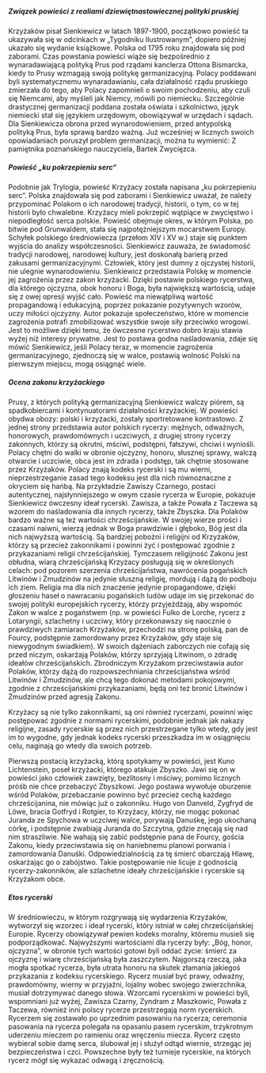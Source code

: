 ##### Związek powieści z realiami dziewiętnastowiecznej polityki pruskiej
Krzyżaków pisał Sienkiewicz w latach 1897-1900, początkowo powieść ta ukazywała się w odcinkach w „Tygodniku Ilustrowanym”, dopiero później ukazało się wydanie książkowe. Polska od 1795 roku znajdowała się pod zaborami. Czas powstania powieści wiąże się bezpośrednio z wynaradawiającą polityką Prus pod rządami kanclerza Ottona Bismarcka, kiedy to Prusy wzmagają swoją politykę germanizacyjną. Polacy poddawani byli systematycznemu wynaradawianiu, cała działalność rządu pruskiego zmierzała do tego, aby Polacy zapomnieli o swoim pochodzeniu, aby czuli się Niemcami, aby myśleli jak Niemcy, mówili po niemiecku. Szczególnie drastycznej germanizacji poddana została oświata i szkolnictwo, język niemiecki stał się językiem urzędowym, obowiązywał w urzędach i sądach. Dla Sienkiewicza obrona przed wynarodowieniem, przed antypolską polityką Prus, była sprawą bardzo ważną. Już wcześniej w licznych swoich opowiadaniach poruszył problem germanizacji, można tu wymienić: Z pamiętnika poznańskiego nauczyciela, Bartek Zwycięzca.

##### Powieść „ku pokrzepieniu serc“
Podobnie jak Trylogia, powieść Krzyżacy została napisana „ku pokrzepieniu serc”. Polska znajdowała się pod zaborami i Sienkiewicz uważał, że należy przypominać Polakom o ich narodowej tradycji, historii, o tym, co w tej historii było chwalebne. Krzyżacy mieli pokrzepić wątpiące w zwycięstwo i niepodległość serca polskie. Powieść obejmuje okres, w którym Polska, po bitwie pod Grunwaldem, stała się najpotężniejszym mocarstwem Europy. Schyłek polskiego średniowiecza (przełom XIV i XV w.) staje się punktem wyjścia do analizy współczesności. Sienkiewicz zauważa, że świadomość tradycji narodowej, narodowej kultury, jest doskonałą barierą przed zakusami germanizacyjnymi. Człowiek, który jest dumny z ojczystej historii, nie ulegnie wynarodowieniu. Sienkiewicz przedstawia Polskę w momencie jej zagrożenia przez zakon krzyżacki. Dzięki postawie polskiego rycerstwa, dla którego ojczyzna, obok honoru i Boga, była największą wartością, udaje się z owej opresji wyjść cało. Powieść ma niewątpliwą wartość propagandową i edukacyjną, poprzez pokazanie pozytywnych wzorów, uczy miłości ojczyzny. Autor pokazuje społeczeństwo, które w momencie zagrożenia potrafi zmobilizować wszystkie swoje siły przeciwko wrogowi. Jest to możliwe dzięki temu, że ówczesne rycerstwo dobro kraju stawia wyżej niż interesy prywatne. Jest to postawa godna naśladowania, zdaje się mówić Sienkiewicz, jeśli Polacy teraz, w momencie zagrożenia germanizacyjnego, zjednoczą się w walce, postawią wolność Polski na pierwszym miejscu, mogą osiągnąć wiele.

##### Ocena zakonu krzyżackiego
Prusy, z których polityką germanizacyjną Sienkiewicz walczy piórem, są spadkobiercami i kontynuatorami działalności krzyżackiej. W powieści obydwa obozy: polski i krzyżacki, zostały sportretowane kontrastowo. Z jednej strony przedstawia autor polskich rycerzy: mężnych, odważnych, honorowych, prawdomównych i uczciwych, z drugiej strony rycerzy zakonnych, którzy są okrutni, mściwi, podstępni, fałszywi, chciwi i wyniośli. Polacy chętni do walki w obronie ojczyzny, honoru, słusznej sprawy, walczą otwarcie i uczciwie, obca jest im zdrada i podstęp, tak chętnie stosowane przez Krzyżaków. Polacy znają kodeks rycerski i są mu wierni, nieprzestrzeganie zasad tego kodeksu jest dla nich równoznaczne z okryciem się hańbą. Na przykładzie Zawiszy Czarnego, postaci autentycznej, najsłynniejszego w owym czasie rycerza w Europie, pokazuje Sienkiewicz ówczesny ideał rycerski. Zawisza, a także Powała z Taczewa są wzorem do naśladowania dla innych rycerzy, także Zbyszka. Dla Polaków bardzo ważne są też wartości chrześcijańskie. W swojej wierze prości i czasami naiwni, wierzą jednak w Boga prawdziwie i głęboko, Bóg jest dla nich najwyższą wartością. Są bardziej pobożni i religijni od Krzyżaków, którzy są przecież zakonnikami i powinni żyć i postępować zgodnie z przykazaniami religii chrześcijańskiej. Tymczasem religijność Zakonu jest obłudna, wiarą chrześcijańską Krzyżacy posługują się w określonych celach: pod pozorem szerzenia chrześcijaństwa, nawrócenia pogańskich Litwinów i Żmudzinów na jedynie słuszną religię, mordują i dążą do podboju ich ziem. Religia ma dla nich znaczenie jedynie propagandowe, dzięki głoszeniu haseł o nawracaniu pogańskich ludów udaje im się przekonać do swojej polityki europejskich rycerzy, którzy przyjeżdżają, aby wspomóc Zakon w walce z pogaństwem (np. w powieści Fulko de Lorche, rycerz z Lotaryngii, szlachetny i uczciwy, który przekonawszy się naocznie o prawdziwych zamiarach Krzyżaków, przechodzi na stronę polską, pan de Fourcy, podstępnie zamordowany przez Krzyżaków, gdy staje się niewygodnym świadkiem). W swoich dążeniach zaborczych nie cofają się przed niczym, oskarżają Polaków, którzy sprzyjają Litwinom, o zdradę ideałów chrześcijańskich. Zbrodniczym Krzyżakom przeciwstawia autor Polaków, którzy dążą do rozpowszechniania chrześcijaństwa wśród Litwinów i Żmudzinów, ale chcą tego dokonać metodami pokojowymi, zgodnie z chrześcijańskimi przykazaniami, będą oni też bronić Litwinów i Żmudzinów przed agresją Zakonu.

Krzyżacy są nie tylko zakonnikami, są oni również rycerzami, powinni więc postępować zgodnie z normami rycerskimi, podobnie jednak jak nakazy religijne, zasady rycerskie są przez nich przestrzegane tylko wtedy, gdy jest im to wygodne, gdy jednak kodeks rycerski przeszkadza im w osiągnięciu celu, naginają go wtedy dla swoich potrzeb.

Pierwszą postacią krzyżacką, którą spotykamy w powieści, jest Kuno Lichtenstein, poseł krzyżacki, którego atakuje Zbyszko. Jawi się on w powieści jako człowiek zawzięty, bezlitosny i mściwy, pomimo licznych próśb nie chce przebaczyć Zbyszkowi. Jego postawa wywołuje oburzenie wśród Polaków, przebaczanie powinno być przecież cechą każdego chrześcijanina, nie mówiąc już o zakonniku. Hugo von Danveld, Zygfryd de Löwe, bracia Gotfryd i Rotgier, to Krzyżacy, którzy, nie mogąc pokonać Juranda ze Spychowa w uczciwej walce, porywają Danuśkę, jego ukochaną córkę, i podstępnie zwabiają Juranda do Szczytna, gdzie znęcają się nad nim straszliwie. Nie wahają się zabić podstępnie pana de Fourcy, gościa Zakonu, kiedy przeciwstawia się on haniebnemu planowi porwania i zamordowania Danuśki. Odpowiedzialnością za tę śmierć obarczają Hlawę, oskarżając go o zabójstwo. Takie postępowanie nie licuje z godnością rycerzy-zakonników, ale szlachetne ideały chrześcijańskie i rycerskie są Krzyżakom obce.

##### Etos rycerski
W średniowieczu, w którym rozgrywają się wydarzenia Krzyżaków, wytworzył się wzorzec i ideał rycerski, który istniał w całej chrześcijańskiej Europie. Rycerzy obowiązywał pewien kodeks moralny, któremu musieli się podporządkować. Najwyższymi wartościami dla rycerzy były: „Bóg, honor, ojczyzna”, w obronie tych wartości gotowi byli oddać życie: śmierć za ojczyznę i wiarę chrześcijańską była zaszczytem. Najgorszą rzeczą, jaka mogła spotkać rycerza, była utrata honoru na skutek złamania jakiegoś przykazania z kodeksu rycerskiego. Rycerz musiał być prawy, odważny, prawdomówny, wierny w przyjaźni, lojalny wobec swojego zwierzchnika, musiał dotrzymywać danego słowa. Wzorcami rycerskimi w powieści byli, wspomniani już wyżej, Zawisza Czarny, Zyndram z Maszkowic, Powała z Taczewa, również inni polscy rycerze przestrzegają norm rycerskich. Rycerzem się zostawało po uprzednim pasowaniu na rycerza; ceremonia pasowania na rycerza polegała na opasaniu pasem rycerskim, trzykrotnym uderzeniu mieczem po ramieniu oraz wręczeniu miecza. Rycerz często wybierał sobie damę serca, ślubował jej i służył odtąd wiernie, strzegąc jej bezpieczeństwa i czci. Powszechne były też turnieje rycerskie, na których rycerz mógł się wykazać odwagą i zręcznością.
